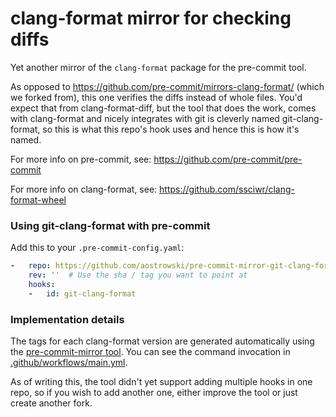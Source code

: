 clang-format mirror for checking diffs
======================================

Yet another mirror of the `clang-format` package for the pre-commit tool.

As opposed to https://github.com/pre-commit/mirrors-clang-format/ (which we
forked from), this one verifies the diffs instead of whole files. You'd expect
that from clang-format-diff, but the tool that does the work, comes with
clang-format and nicely integrates with git is cleverly named git-clang-format,
so this is what this repo's hook uses and hence this is how it's named.

For more info on pre-commit, see: https://github.com/pre-commit/pre-commit

For more info on clang-format, see: https://github.com/ssciwr/clang-format-wheel

### Using git-clang-format with pre-commit

Add this to your `.pre-commit-config.yaml`:

```yaml
-   repo: https://github.com/aostrowski/pre-commit-mirror-git-clang-format
    rev: ''  # Use the sha / tag you want to point at
    hooks:
    -   id: git-clang-format
```

### Implementation details

The tags for each clang-format version are generated automatically using the
[pre-commit-mirror tool](https://github.com/pre-commit/pre-commit-mirror-maker).
You can see the command invocation in
[.github/workflows/main.yml](.github/workflows/main.yml).

As of writing this, the tool didn't yet support adding multiple hooks in one
repo, so if you wish to add another one, either improve the tool or just create
another fork.
